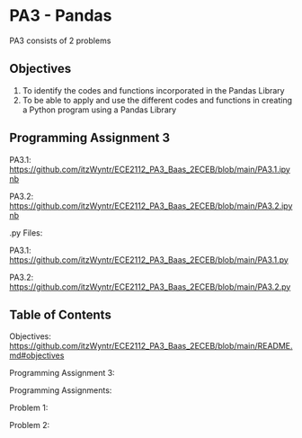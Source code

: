 # PA3 - Pandas

PA3 consists of 2 problems

## Objectives

1. To identify the codes and functions incorporated in the Pandas Library
2. To be able to apply and use the different codes and functions in creating a Python program using a
Pandas Library

## Programming Assignment 3

PA3.1: https://github.com/itzWyntr/ECE2112_PA3_Baas_2ECEB/blob/main/PA3.1.ipynb

PA3.2: https://github.com/itzWyntr/ECE2112_PA3_Baas_2ECEB/blob/main/PA3.2.ipynb

.py Files: 

PA3.1: https://github.com/itzWyntr/ECE2112_PA3_Baas_2ECEB/blob/main/PA3.1.py

PA3.2: https://github.com/itzWyntr/ECE2112_PA3_Baas_2ECEB/blob/main/PA3.2.py

## Table of Contents

Objectives: https://github.com/itzWyntr/ECE2112_PA3_Baas_2ECEB/blob/main/README.md#objectives

Programming Assignment 3: 

Programming Assignments:

Problem 1:

Problem 2: 
